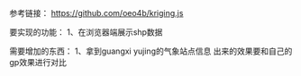 参考链接：
https://github.com/oeo4b/kriging.js


要实现的功能：
1、在浏览器端展示shp数据


需要增加的东西：
1、拿到guangxi yujing的气象站点信息
出来的效果要和自己的gp效果进行对比

